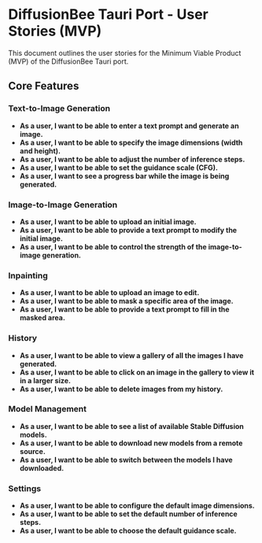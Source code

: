 # DiffusionBee Tauri Port - User Stories (MVP)

This document outlines the user stories for the Minimum Viable Product (MVP) of the DiffusionBee Tauri port.

## Core Features

### Text-to-Image Generation

*   **As a user, I want to be able to enter a text prompt and generate an image.**
*   **As a user, I want to be able to specify the image dimensions (width and height).**
*   **As a user, I want to be able to adjust the number of inference steps.**
*   **As a user, I want to be able to set the guidance scale (CFG).**
*   **As a user, I want to see a progress bar while the image is being generated.**

### Image-to-Image Generation

*   **As a user, I want to be able to upload an initial image.**
*   **As a user, I want to be able to provide a text prompt to modify the initial image.**
*   **As a user, I want to be able to control the strength of the image-to-image generation.**

### Inpainting

*   **As a user, I want to be able to upload an image to edit.**
*   **As a user, I want to be able to mask a specific area of the image.**
*   **As a user, I want to be able to provide a text prompt to fill in the masked area.**

### History

*   **As a user, I want to be able to view a gallery of all the images I have generated.**
*   **As a user, I want to be able to click on an image in the gallery to view it in a larger size.**
*   **As a user, I want to be able to delete images from my history.**

### Model Management

*   **As a user, I want to be able to see a list of available Stable Diffusion models.**
*   **As a user, I want to be able to download new models from a remote source.**
*   **As a user, I want to be able to switch between the models I have downloaded.**

### Settings

*   **As a user, I want to be able to configure the default image dimensions.**
*   **As a user, I want to be able to set the default number of inference steps.**
*   **As a user, I want to be able to choose the default guidance scale.**
